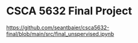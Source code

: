 # CSCA 5632 Final Project

https://github.com/seantbaier/csca5632-final/blob/main/src/final_unspervised.ipynb